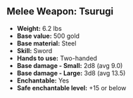 ## Melee Weapon: Tsurugi

- **Weight:** 6.2 lbs
- **Base value:** 500 gold
- **Base material:** Steel
- **Skill:** Sword
- **Hands to use:** Two-handed
- **Base damage - Small:** 2d8 (avg 9.0)
- **Base damage - Large:** 3d8 (avg 13.5)
- **Enchantable:** Yes
- **Safe enchantable level:** +15 or below
